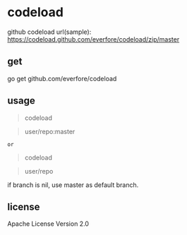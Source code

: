 # 	codeload

github codeload url(sample): https://codeload.github.com/everfore/codeload/zip/master

##	get

go get github.com/everfore/codeload

##	usage

>codeload

>user/repo:master

	or

>codeload

>user/repo

if branch is nil, use master as default branch.

##	license

Apache License Version 2.0
